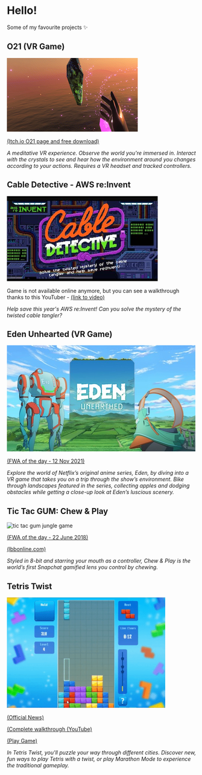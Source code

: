 # Hello!

Some of my favourite projects :sparkles:






## O21 (VR Game)
![virtual hands touching crystals](https://github.com/delilah/bites/blob/develop/img/o21.gif)

[(Itch.io O21 page and free download)](https://delilah.itch.io/o21)

*A meditative VR experience. Observe the world you're immersed in. Interact with the crystals to see and hear how the environment around you changes according to your actions.
Requires a VR headset and tracked controllers.*


## Cable Detective - AWS re:Invent
![cable detective game](https://github.com/delilah/bites/blob/develop/img/cabledetective.jpeg)

Game is not available online anymore, but you can see a walkthrough thanks to this YouTuber - [(link to video)](https://www.youtube.com/watch?v=cSw3AHT8v-g)

*Help save this year's _AWS re_:_Invent_! Can you solve the mystery of the twisted _cable_ tangler?*

## Eden Unhearted (VR Game)
![Eden Unhearted](https://github.com/delilah/bites/blob/develop/img/Eden_Unearthed.jpg)


[(FWA of the day - 12 Nov 2021)](https://thefwa.com/cases/eden-unearthed-vr-game)

*Explore the world of Netflix’s original anime series, Eden, by diving into a VR game that takes you on a trip through the show’s environment. Bike through landscapes featured in the series, collecting apples and dodging obstacles while getting a close-up look at Eden’s luscious scenery.*


## Tic Tac GUM: Chew & Play
![tic tac gum jungle game](https://github.com/delilah/bites/blob/develop/img/TicTacGumSnap.gif)


[(FWA of the day - 22 June  2018)](https://thefwa.com/cases/tic-tac-gum-chew-play)

[(lbbonline.com)](https://www.lbbonline.com/news/snapchat-launches-first-ever-chew-powered-snapchat-lens-games-with-tic-tac-gum)

*Styled in 8-bit and starring your mouth as a controller, Chew & Play is the world’s first Snapchat gamified lens you control by chewing.*


## Tetris Twist

![tetris twist](https://github.com/delilah/bites/blob/develop/img/Tetris_Twist.gif)


[(Official News)](https://tetris.com/product/10/tetris-twist)

[(Complete walkthrough (YouTube)](https://www.youtube.com/watch?v=bONVUFNQ4w4)

[(Play Game)](https://www.gogy.com/games/tetris-twist)

*In Tetris Twist, you'll puzzle your way through different cities. Discover new, fun ways to play Tetris with a twist, or play Marathon Mode to experience the traditional gameplay.*
